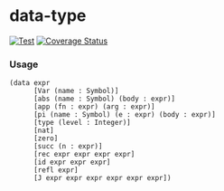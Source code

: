 # data-type

[![Test](https://github.com/dannypsnl/data-type/actions/workflows/test.yml/badge.svg)](https://github.com/dannypsnl/data-type/actions/workflows/test.yml)
[![Coverage Status](https://coveralls.io/repos/github/dannypsnl/data-type/badge.svg?branch=develop)](https://coveralls.io/github/dannypsnl/data-type?branch=develop)

### Usage

```
(data expr
      [Var (name : Symbol)]
      [abs (name : Symbol) (body : expr)]
      [app (fn : expr) (arg : expr)]
      [pi (name : Symbol) (e : expr) (body : expr)]
      [type (level : Integer)]
      [nat]
      [zero]
      [succ (n : expr)]
      [rec expr expr expr expr]
      [id expr expr expr]
      [refl expr]
      [J expr expr expr expr expr expr])
```
